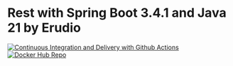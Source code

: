 # Rest with Spring Boot 3.4.1 and Java 21 by Erudio

[![Continuous Integration and Delivery with Github Actions](https://github.com/MatheusdoRosario/rest-with-spring-boot-and-java-erudio/actions/workflows/continuous-deployment.yml/badge.svg)](https://github.com/MatheusdoRosario/rest-with-spring-boot-and-java-erudio/actions/workflows/continuous-deployment.yml)
[![Docker Hub Repo](https://img.shields.io/docker/pulls/matheusdorosario/rest-with-spring-boot-erudio.svg)](https://hub.docker.com/repository/docker/matheusdorosario/rest-with-spring-boot-erudio)